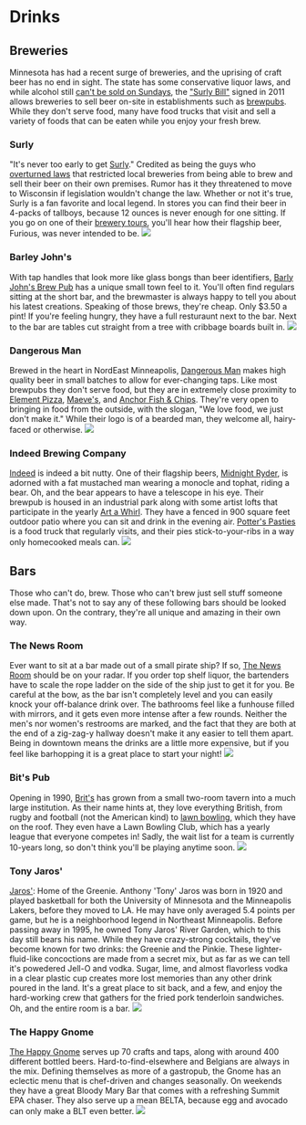 # Drinks

## Breweries

Minnesota has had a recent surge of breweries, and the uprising of craft beer has no end in sight.  The state has some conservative liquor laws, and while alcohol still [can't be sold on Sundays](http://en.wikipedia.org/wiki/Alcohol_laws_of_the_United_States#Michigan.E2.80.93New_Mexico), the ["Surly Bill"](http://en.wikipedia.org/wiki/Surly_Brewing_Company#History) signed in 2011 allows breweries to sell beer on-site in establishments such as [brewpubs](http://en.wikipedia.org/wiki/Brewpub#Brewpub).  While they don't serve food, many have food trucks that visit and sell a variety of foods that can be eaten while you enjoy your fresh brew.

### Surly

"It's never too early to get [Surly](http://www.surlybrewing.com/)."  Credited as being the guys who [overturned laws](http://blogs.citypages.com/food/2011/05/surly_bill_is_law.php) that restricted local breweries from being able to brew and sell their beer on their own premises.  Rumor has it they threatened to move to Wisconsin if legislation wouldn't change the law.  Whether or not it's true, Surly is a fan favorite and local legend.  In stores you can find their beer in 4-packs of tallboys, because 12 ounces is never enough for one sitting.  If you go on one of their [brewery tours](http://www.surlybrewing.com/index.php?id=68), you'll hear how their flagship beer, Furious, was never intended to be.
![](img/surly.png)

### Barley John's

With tap handles that look more like glass bongs than beer identifiers, [Barly John's Brew Pub](http://www.barleyjohns.com/) has a unique small town feel to it.  You'll often find regulars sitting at the short bar, and the brewmaster is always happy to tell you about his latest creations.  Speaking of those brews, they're cheap.  Only $3.50 a pint!  If you're feeling hungry, they have a full resturaunt next to the bar.  Next to the bar are tables cut straight from a tree with cribbage boards built in.
![](img/barleyjohn.png)

### Dangerous Man

Brewed in the heart in NordEast Minneapolis, [Dangerous Man](http://www.dangerousmanbrewing.com/) makes high quality beer in small batches to allow for ever-changing taps.  Like most brewpubs they don't serve food, but they are in extremely close proximity to [Element Pizza](http://www.elementpizza.com/), [Maeve's](http://maeves.com/), and [Anchor Fish & Chips](http://www.theanchorfishandchips.com/).  They're very open to bringing in food from the outside, with the slogan, "We love food, we just don't make it."  While their logo is of a bearded man, they welcome all, hairy-faced or otherwise.
![](img/dangerous_man.png)

### Indeed Brewing Company

[Indeed](http://www.indeedbrewing.com/) is indeed a bit nutty.  One of their flagship beers, [Midnight Ryder](http://www.indeedbrewing.com/beers/midnight-ryder/), is adorned with a fat mustached man wearing a monocle and tophat, riding a bear.  Oh, and the bear appears to have a telescope in his eye.  Their brewpub is housed in an industrial park along with some artist lofts that participate in the yearly [Art a Whirl](http://nemaa.org/art-a-whirl).  They have a fenced in 900 square feet outdoor patio where you can sit and drink in the evening air.  [Potter's Pasties](http://www.potterspasties.com/) is a food truck that regularly visits, and their pies stick-to-your-ribs in a way only homecooked meals can.
![](img/indeed.png)

## Bars

Those who can't do, brew.  Those who can't brew just sell stuff someone else made.  That's not to say any of these following bars should be looked down upon.  On the contrary, they're all unique and amazing in their own way.

### The News Room

Ever want to sit at a bar made out of a small pirate ship?  If so, [The News Room](http://thenewsroommpls.com/) should be on your radar.  If you order top shelf liquor, the bartenders have to scale the rope ladder on the side of the ship just to get it for you.  Be careful at the bow, as the bar isn't completely level and you can easily knock your off-balance drink over.  The bathrooms feel like a funhouse filled with mirrors, and it gets even more intense after a few rounds.  Neither the men's nor women's restrooms are marked, and the fact that they are both at the end of a zig-zag-y hallway doesn't make it any easier to tell them apart.  Being in downtown means the drinks are a little more expensive, but if you feel like barhopping it is a great place to start your night!
![](img/newsroom.jpg)

### Bit's Pub

Opening in 1990, [Brit's](http://www.britspub.com/) has grown from a small two-room tavern into a much large institution.  As their name hints at, they love everything British, from rugby and football (not the American kind) to [lawn bowling](http://www.britspub.com/lawn_bowling/index.php?strWebAction=availability), which they have on the roof.  They even have a Lawn Bowling Club, which has a yearly league that everyone competes in!  Sadly, the wait list for a team is currently 10-years long, so don't think you'll be playing anytime soon.
![](img/brits.jpg)

### Tony Jaros'

[Jaros'](http://www.tonyjarosrivergardens.com/): Home of the Greenie.  Anthony 'Tony' Jaros was born in 1920 and played basketball for both the University of Minnesota and the Minneapolis Lakers, before they moved to LA.  He may have only averaged 5.4 points per game, but he is a neighborhood legend in Northeast Minneapolis.  Before passing away in 1995, he owned Tony Jaros' River Garden, which to this day still bears his name.  While they have crazy-strong cocktails, they've become known for two drinks: the Greenie and the Pinkie.  These lighter-fluid-like concoctions are made from a secret mix, but as far as we can tell it's powedered Jell-O and vodka.  Sugar, lime, and almost flavorless vodka in a clear plastic cup creates more lost memories than any other drink poured in the land.  It's a great place to sit back, and a few, and enjoy the hard-working crew that gathers for the fried pork tenderloin sandwiches.  Oh, and the entire room is a bar.
![](img/jaros.jpg)

### The Happy Gnome

[The Happy Gnome](http://thehappygnome.com/) serves up 70 crafts and taps, along with around 400 different bottled beers.  Hard-to-find-elsewhere and Belgians are always in the mix.  Defining themselves as more of a gastropub, the Gnome has an eclectic menu that is chef-driven and changes seasonally.  On weekends they have a great Bloody Mary Bar that comes with a refreshing Summit EPA chaser.  They also serve up a mean BELTA, because egg and avocado can only make a BLT even better.
![](img/happygnome.png)
